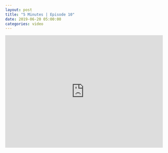 ```yaml
---
layout: post		
title: "5 Minutes | Episode 10"		
date: 2019-06-20 05:00:00		
categories: video
---
```


<iframe src="https://player.vimeo.com/video/343235477" width="100%" height="360" frameborder="0" allow="autoplay; fullscreen" allowfullscreen></iframe>